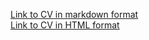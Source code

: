 [Link to CV in markdown format](https://amzregion.github.io/rsschool-cv/cv)  
[Link to CV in HTML format](https://amzregion.github.io/rsschool-cv/)
